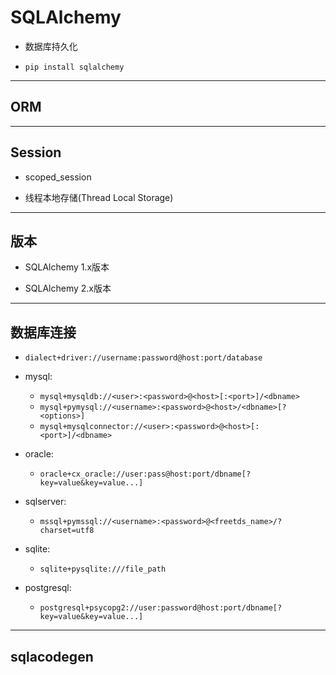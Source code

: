 
# SQLAlchemy


- 数据库持久化

- `pip install sqlalchemy`



---

## ORM

---

## Session


- scoped_session

- 线程本地存储(Thread Local Storage)
---

## 版本

- SQLAlchemy 1.x版本


- SQLAlchemy 2.x版本

---

## 数据库连接
- `dialect+driver://username:password@host:port/database`

- mysql:
    - `mysql+mysqldb://<user>:<password>@<host>[:<port>]/<dbname>`
    - `mysql+pymysql://<username>:<password>@<host>/<dbname>[?<options>]`
    - `mysql+mysqlconnector://<user>:<password>@<host>[:<port>]/<dbname>`

- oracle:
    - `oracle+cx_oracle://user:pass@host:port/dbname[?key=value&key=value...]`
- sqlserver:
    - `mssql+pymssql://<username>:<password>@<freetds_name>/?charset=utf8`

- sqlite:
    - `sqlite+pysqlite:///file_path`
- postgresql:
    - `postgresql+psycopg2://user:password@host:port/dbname[?key=value&key=value...]`


---

## sqlacodegen